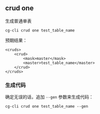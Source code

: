 ## crud one

生成普通单表



```shell
cg-cli crud one test_table_name
```

预期结果：

```
<cruds>
    <crud>
        <mask>master</mask>
        <master>test_table_name</master>
    </crud>
</cruds>
```

### 生成代码

确定无误的话，追加 `--gen` 参数来生成代码：

```
cg-cli crud one test_table_name --gen
```

